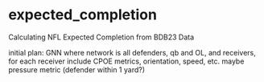 # expected_completion
Calculating NFL Expected Completion from BDB23 Data

initial plan: 
GNN where network is all defenders, qb and OL, and receivers, for each receiver
include CPOE metrics, orientation, speed, etc. maybe pressure metric (defender within 1 yard?)